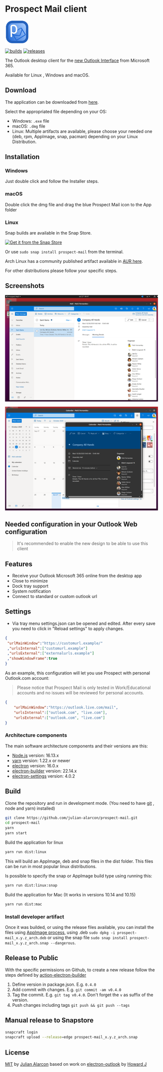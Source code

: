 # Prospect Mail client

<img src="build/icons/128x128.png" alt="logo" height="80" align="center" />

[![builds](https://github.com/julian-alarcon/prospect-mail/actions/workflows/release.yml/badge.svg)](https://github.com/julian-alarcon/prospect-mail/actions)
[![releases](https://badgen.net/github/release/julian-alarcon/prospect-mail/)](https://github.com/julian-alarcon/prospect-mail/releases/latest)

The Outlook desktop client for the
[new Outlook Interface](https://www.microsoft.com/en-us/microsoft-365/blog/2018/06/13/power-and-simplicity-updates-to-the-office-365-user-experience/)
from Microsoft 365.

Available for Linux , Windows and macOS.

## Download

The application can be downloaded from [here](https://github.com/julian-alarcon/prospect-mail/releases).

Select the appropriated file depending on your OS:

* Windows: `.exe` file
* macOS: `.dmg` file
* Linux: Multiple artifacts are available, please choose your needed one (deb,
rpm, AppImage, snap, pacman) depending on your Linux Distribution.

## Installation

### Windows

Just double click and follow the Installer steps.

### macOS

Double click the dmg file and drag the blue Prospect Mail icon to the App folder

### Linux

Snap builds are available in the Snap Store.

[![Get it from the Snap Store](https://snapcraft.io/static/images/badges/en/snap-store-black.svg)](https://snapcraft.io/prospect-mail)

Or use `sudo snap install prospect-mail` from the terminal.

Arch Linux has a community published artifact available in
[AUR here](https://aur.archlinux.org/packages/prospect-mail-bin/).

For other distributions please follow your specific steps.

## Screenshots

![screenshot-linux](misc/prospect-mail.png)

![screenshot-calendar-view](misc/calendar-view.png)

## Needed configuration in your Outlook Web configuration

> It's recommended to enable the new design to be able to use this client

## Features

* Receive your Outlook Microsoft 365 online from the desktop app
* Close to minimize
* Dock tray support
* System notification
* Connect to standard or custom outlook url

## Settings

* Via tray menu settings.json can be opened and edited. After every save you
need to click in "Reload settings" to apply changes.

```json
{
 "urlMainWindow":"https://customurl.example/"
 ,"urlsInternal":["customurl.example"]
 ,"urlsExternal":["externalurls.example"]
 ,"showWindowFrame":true
}
```

As an example, this configuration will let you use Prospect with personal
Outlook.com account:

> Please notice that Prospect Mail is only tested in Work/Educational accounts
and no issues will be reviewed for personal accounts.

```json
{
    "urlMainWindow":"https://outlook.live.com/mail",
    "urlsInternal":["outlook.com", "live.com"],
    "urlsExternal":["outlook.com", "live.com"]
}
```

### Architecture components

The main software architecture components and their versions are this:

* [Node.js](https://nodejs.org/en/) version: 16.13.x
* [yarn](https://yarnpkg.com/) version: 1.22.x or newer
* [electron](http://electronjs.org/) version: 16.0.x
* [electron-builder](https://www.electron.build/) version: 22.14.x
* [electron-settings](https://github.com/nathanbuchar/electron-settings)
version: 4.0.2

## Build

Clone the repository and run in development mode. (You need to have
[git](https://git-scm.com/) , node and yarn) installed)

```bash
git clone https://github.com/julian-alarcon/prospect-mail.git
cd prospect-mail
yarn
yarn start
```

Build the application for linux

```bash
yarn run dist:linux
```

This will build an AppImage, deb and snap files in the dist folder. This files
can be run in most popular linux distributions.

Is possible to specify the snap or AppImage build type using running this:

```bash
yarn run dist:linux:snap
```

Build the application for Mac (It works in versions 10.14 and 10.15)

```bash
yarn run dist:mac
```

### Install developer artifact

Once it was builded, or using the release files available, you can install the
files using [AppImage process](https://docs.appimage.org/user-guide/faq.html#question-how-do-i-run-an-appimage),
using .deb ```sudo dpkg -i prospect-mail_x.y.z_arch.deb``` or using the snap
file ```sudo snap install prospect-mail_x.y.z_arch.snap --dangerous```.

## Release to Public

With the specific permissions on Github, to create a new release follow the
steps defined by [action-electron-builder](https://github.com/samuelmeuli/action-electron-builder)

1. Define version in package.json. E.g. `0.4.0`
1. Add commit with changes. E.g. `git commit -am v0.4.0`
1. Tag the commit. E.g. `git tag v0.4.0`. Don't forget the `v` as suffix of the
version.
1. Push changes including tags `git push && git push --tags`

## Manual release to Snapstore

```sh
snapcraft login
snapcraft upload --release=edge prospect-mail_x.y.z_arch.snap
```

## License

[MIT](https://github.com/julian-alarcon/prospect-mail/blob/master/LICENSE) by
[Julian Alarcon](https://desentropia.com) based on work on
[electron-outlook](https://github.com/eNkru/electron-outlook) by
[Howard J](https://enkru.github.io/)
